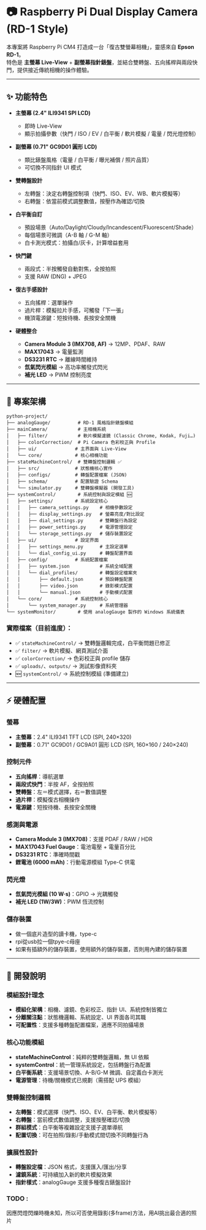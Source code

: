 # 📷 Raspberry Pi Dual Display Camera (RD-1 Style)

本專案將 Raspberry Pi CM4 打造成一台「復古雙螢幕相機」，靈感來自 **Epson RD-1**。  
特色是 **主螢幕 Live-View** + **副螢幕指針錶盤**，並結合雙轉盤、五向搖桿與兩段快門，提供接近傳統相機的操作體驗。

---

## ✨ 功能特色
- **主螢幕 (2.4" ILI9341 SPI LCD)**  
  - 即時 Live-View  
  - 顯示拍攝參數（快門 / ISO / EV / 白平衡 / 軟片模擬 / 電量 / 閃光燈控制）  

- **副螢幕 (0.71" GC9D01 圓形 LCD)**  
  - 類比錶盤風格（電量 / 白平衡 / 曝光補償 / 照片品質）  
  - 可切換不同指針 UI 模式  

- **雙轉盤設計**  
  - 左轉盤：決定右轉盤控制項（快門、ISO、EV、WB、軟片模擬等）  
  - 右轉盤：依當前模式調整數值，按壓作為確認/切換  

- **白平衡自訂**  
  - 預設場景（Auto/Daylight/Cloudy/Incandescent/Fluorescent/Shade）  
  - 每個場景可微調（A-B 軸 / G-M 軸）  
  - 白卡測光模式：拍攝白/灰卡，計算增益套用  

- **快門鍵**  
  - 兩段式：半按觸發自動對焦，全按拍照  
  - 支援 RAW (DNG) + JPEG  

- **復古手感設計**  
  - 五向搖桿：選單操作  
  - 過片桿：模擬拉片手感，可觸發「下一張」  
  - 機頂電源鍵：短按待機、長按安全關機  

- **硬體整合**  
  - **Camera Module 3 (IMX708, AF)** → 12MP、PDAF、RAW  
  - **MAX17043** → 電量監測  
  - **DS3231 RTC** → 離線時間維持  
  - **氙氣閃光模組** → 高功率觸發式閃光  
  - **補光 LED** → PWM 控制亮度  

---

## 📁 專案架構
```
python-project/
├── analogGauge/          # RD-1 風格指針錶盤模組
├── mainCamera/           # 主相機系統
│   ├── filter/           # 軟片模擬濾鏡 (Classic Chrome, Kodak, Fuji…)
│   ├── colorCorrection/  # Pi Camera 色彩校正與 Profile
│   ├── ui/              # 主界面與 Live-View
│   └── core/            # 核心相機功能
├── stateMachineControl/  # 雙轉盤控制邏輯 ✅
│   ├── src/             # 狀態機核心實作
│   ├── configs/         # 轉盤配置檔案 (JSON)
│   ├── schema/          # 配置驗證 Schema
│   └── simulator.py     # 雙轉盤模擬器 (開發工具)
├── systemControl/        # 系統控制與設定模組 🆕
│   ├── settings/        # 系統設定核心
│   │   ├── camera_settings.py    # 相機參數設定
│   │   ├── display_settings.py   # 螢幕亮度/對比設定
│   │   ├── dial_settings.py      # 雙轉盤行為設定
│   │   ├── power_settings.py     # 電源管理設定
│   │   └── storage_settings.py   # 儲存裝置設定
│   ├── ui/              # 設定界面
│   │   ├── settings_menu.py      # 主設定選單
│   │   └── dial_config_ui.py     # 轉盤配置界面
│   ├── config/          # 系統配置檔案
│   │   ├── system.json           # 系統全域配置
│   │   └── dial_profiles/        # 轉盤設定檔案夾
│   │       ├── default.json      # 預設轉盤配置
│   │       ├── video.json        # 錄影模式配置
│   │       └── manual.json       # 手動模式配置
│   └── core/            # 系統控制核心
│       └── system_manager.py     # 系統管理器
└── systemMonitor/        # 使用 analogGauge 製作的 Windows 系統儀表
```

### 實際檔案（目前進度）：
- ✅ `stateMachineControl/` → 雙轉盤邏輯完成，白平衡問題已修正
- ✅ `filter/` → 軟片模擬、網頁測試介面  
- ✅ `colorCorrection/` → 色彩校正與 profile 儲存  
- ✅ `uploads/`、`outputs/` → 測試影像資料夾
- 🆕 `systemControl/` → 系統控制模組 (準備建立)  

---

## ⚡ 硬體配置

### 螢幕
- **主螢幕**：2.4" ILI9341 TFT LCD (SPI, 240×320)  
- **副螢幕**：0.71" GC9D01 / GC9A01 圓形 LCD (SPI, 160×160 / 240×240)  

### 控制元件
- **五向搖桿**：導航選單  
- **兩段式快門**：半按 AF，全按拍照  
- **雙轉盤**：左＝模式選擇，右＝數值調整  
- **過片桿**：模擬復古相機操作  
- **電源鍵**：短按待機、長按安全關機  

### 感測與電源
- **Camera Module 3 (IMX708)**：支援 PDAF / RAW / HDR  
- **MAX17043 Fuel Gauge**：電池電壓 + 電量百分比  
- **DS3231 RTC**：準確時間戳  
- **鋰電池 (6000 mAh)**：行動電源模組 Type-C 供電  

### 閃光燈
- **氙氣閃光模組 (10 W·s)**：GPIO → 光耦觸發  
- **補光 LED (1W/3W)**：PWM 恆流控制  

### 儲存裝置
- 做一個底片造型的讀卡機，type-c
- rpi從usb拉一個tpye-c母座
- 如果有插額外的儲存裝置，使用額外的儲存裝置，否則用內建的儲存裝置
---

## 📝 開發說明

### 模組設計理念
- **模組化架構**：相機、濾鏡、色彩校正、指針 UI、系統控制皆獨立
- **分離關注點**：狀態機邏輯、系統設定、UI 界面各司其職
- **可配置性**：支援多種轉盤配置檔案，適應不同拍攝場景

### 核心功能模組
- **stateMachineControl**：純粹的雙轉盤邏輯，無 UI 依賴
- **systemControl**：統一管理系統設定，包括轉盤行為配置
- **白平衡系統**：支援場景切換、A-B/G-M 微調、自定義白卡測光
- **電源管理**：待機/關機模式已規劃（需搭配 UPS 模組）

### 雙轉盤控制邏輯
- **左轉盤**：模式選擇（快門、ISO、EV、白平衡、軟片模擬等）
- **右轉盤**：當前模式數值調整，支援按壓確認/切換
- **群組模式**：白平衡等複雜設定支援子選單導航
- **配置切換**：可在拍照/錄影/手動模式間切換不同轉盤行為

### 擴展性設計
- **轉盤設定檔**：JSON 格式，支援匯入/匯出/分享
- **濾鏡系統**：可持續加入新的軟片模擬效果
- **指針樣式**：analogGauge 支援多種復古錶盤設計

### TODO : 
因應閃燈閃爍時機未知，所以可否使用錄影(多frame)方法，用AI挑出最合適的照片
